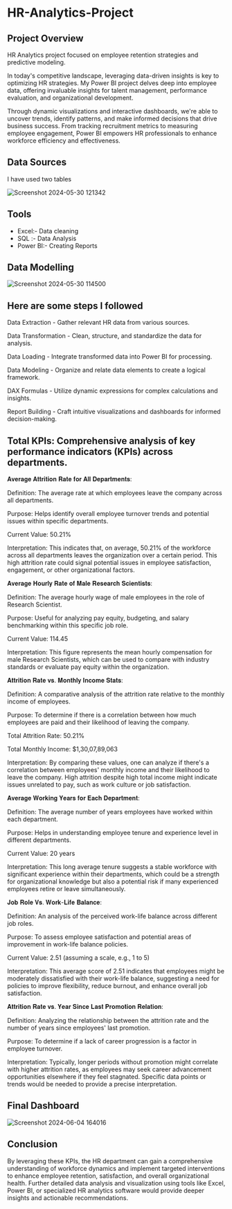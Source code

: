 # HR-Analytics-Project

## Project Overview 
HR Analytics project focused on employee retention strategies and predictive modeling.

In today's competitive landscape, leveraging data-driven insights is key to optimizing HR strategies. My Power BI project delves deep into employee data, offering invaluable insights for talent management, performance evaluation, and organizational development.

Through dynamic visualizations and interactive dashboards, we're able to uncover trends, identify patterns, and make informed decisions that drive business success. From tracking recruitment metrics to measuring employee engagement, Power BI empowers HR professionals to enhance workforce efficiency and effectiveness.

## Data Sources
I have used two tables

![Screenshot 2024-05-30 121342](https://github.com/Paila-Lalit/HR-Analytics-Project/assets/160754393/9d29e578-8925-416e-bbea-1d945d8dd51d)
## Tools
- Excel:- Data cleaning
- SQL :-  Data Analysis
- Power BI:- Creating Reports
## Data Modelling 
![Screenshot 2024-05-30 114500](https://github.com/Paila-Lalit/HR-Analytics-Project/assets/160754393/f13467b2-847d-438f-a74b-43b58d3752d6)

## Here are some steps I followed 
Data Extraction - Gather relevant HR data from various sources.

Data Transformation - Clean, structure, and standardize the data for analysis.

Data Loading - Integrate transformed data into Power BI for processing.

Data Modeling - Organize and relate data elements to create a logical framework.

DAX Formulas - Utilize dynamic expressions for complex calculations and insights.

Report Building - Craft intuitive visualizations and dashboards for informed decision-making.

## Total KPIs: Comprehensive analysis of key performance indicators (KPIs) across departments.

𝐀𝐯𝐞𝐫𝐚𝐠𝐞 𝐀𝐭𝐭𝐫𝐢𝐭𝐢𝐨𝐧 𝐑𝐚𝐭𝐞 𝐟𝐨𝐫 𝐀𝐥𝐥 𝐃𝐞𝐩𝐚𝐫𝐭𝐦𝐞𝐧𝐭𝐬: 

Definition: The average rate at which employees leave the company across all departments.

Purpose: Helps identify overall employee turnover trends and potential issues within specific departments.

Current Value: 50.21%

Interpretation: This indicates that, on average, 50.21% of the workforce across all departments leaves the organization over a certain period. This high attrition rate could signal potential issues in employee satisfaction, engagement, or other organizational factors.

𝐀𝐯𝐞𝐫𝐚𝐠𝐞 𝐇𝐨𝐮𝐫𝐥𝐲 𝐑𝐚𝐭𝐞 𝐨𝐟 𝐌𝐚𝐥𝐞 𝐑𝐞𝐬𝐞𝐚𝐫𝐜𝐡 𝐒𝐜𝐢𝐞𝐧𝐭𝐢𝐬𝐭𝐬: 

Definition: The average hourly wage of male employees in the role of Research Scientist.

Purpose: Useful for analyzing pay equity, budgeting, and salary benchmarking within this specific job role.

Current Value: 114.45

Interpretation: This figure represents the mean hourly compensation for male Research Scientists, which can be used to compare with industry standards or evaluate pay equity within the organization.

𝐀𝐭𝐭𝐫𝐢𝐭𝐢𝐨𝐧 𝐑𝐚𝐭𝐞 𝐯𝐬. 𝐌𝐨𝐧𝐭𝐡𝐥𝐲 𝐈𝐧𝐜𝐨𝐦𝐞 𝐒𝐭𝐚𝐭𝐬:

Definition: A comparative analysis of the attrition rate relative to the monthly income of employees.

Purpose: To determine if there is a correlation between how much employees are paid and their likelihood of leaving the company.

Total Attrition Rate: 50.21%

Total Monthly Income: $1,30,07,89,063

Interpretation: By comparing these values, one can analyze if there's a correlation between employees' monthly income and their likelihood to leave the company. High attrition despite high total income might indicate issues unrelated to pay, such as work culture or job satisfaction.

𝐀𝐯𝐞𝐫𝐚𝐠𝐞 𝐖𝐨𝐫𝐤𝐢𝐧𝐠 𝐘𝐞𝐚𝐫𝐬 𝐟𝐨𝐫 𝐄𝐚𝐜𝐡 𝐃𝐞𝐩𝐚𝐫𝐭𝐦𝐞𝐧𝐭:

Definition: The average number of years employees have worked within each department.

Purpose: Helps in understanding employee tenure and experience level in different departments.

Current Value: 20 years

Interpretation: This long average tenure suggests a stable workforce with significant experience within their departments, which could be a strength for organizational knowledge but also a potential risk if many experienced employees retire or leave simultaneously.

𝐉𝐨𝐛 𝐑𝐨𝐥𝐞 𝐕𝐬. 𝐖𝐨𝐫𝐤-𝐋𝐢𝐟𝐞 𝐁𝐚𝐥𝐚𝐧𝐜𝐞: 

Definition: An analysis of the perceived work-life balance across different job roles.

Purpose: To assess employee satisfaction and potential areas of improvement in work-life balance policies.

Current Value: 2.51 (assuming a scale, e.g., 1 to 5)

Interpretation: This average score of 2.51 indicates that employees might be moderately dissatisfied with their work-life balance, suggesting a need for policies to improve flexibility, reduce burnout, and enhance overall job satisfaction.

𝐀𝐭𝐭𝐫𝐢𝐭𝐢𝐨𝐧 𝐑𝐚𝐭𝐞 𝐯𝐬. 𝐘𝐞𝐚𝐫 𝐒𝐢𝐧𝐜𝐞 𝐋𝐚𝐬𝐭 𝐏𝐫𝐨𝐦𝐨𝐭𝐢𝐨𝐧 𝐑𝐞𝐥𝐚𝐭𝐢𝐨𝐧: 

Definition: Analyzing the relationship between the attrition rate and the number of years since employees' last promotion.

Purpose: To determine if a lack of career progression is a factor in employee turnover.

Interpretation: Typically, longer periods without promotion might correlate with higher attrition rates, as employees may seek career advancement opportunities elsewhere if they feel stagnated. Specific data points or trends would be needed to provide a precise interpretation.

## Final Dashboard
![Screenshot 2024-06-04 164016](https://github.com/Paila-Lalit/HR-Analytics-Project/assets/160754393/064115f0-dcf4-405f-956d-0e53653ab1b6)

## Conclusion

By leveraging these KPIs, the HR department can gain a comprehensive understanding of workforce dynamics and implement targeted interventions to enhance employee retention, satisfaction, and overall organizational health. Further detailed data analysis and visualization using tools like Excel, Power BI, or specialized HR analytics software would provide deeper insights and actionable recommendations.
